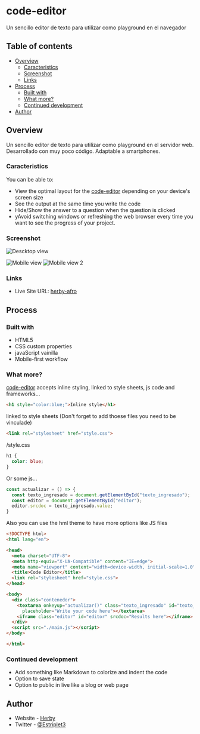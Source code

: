 # code-editor
Un sencillo editor de texto para utilizar como playground  en el navegador

## Table of contents

- [Overview](#overview)
  - [Caracteristics](#caracteristics)
  - [Screenshot](#screenshot)
  - [Links](#links)
- [Process](#process)
  - [Built with](#built-with)
  - [What more?](#what-more)
  - [Continued development](#continued-development)
- [Author](#author)


## Overview


Un sencillo editor de texto para utilizar como playground  en el servidor web. Desarrollado con muy poco código. Adaptable a smartphones.

### Caracteristics

You can be able to:

- View the optimal layout for the [code-editor](https://github.com/herby-afro/code-editor) depending on your device's screen size
- See the output at the same time you write the code
- Hide/Show the answer to a question when the question is clicked
- yAvoid switching windows or refreshing the web browser every time you want to see the progress of your project.

### Screenshot

![Descktop view](./screenshot.png)

![Mobile view](./mobile1.PNG)
![Mobile view 2](./mobile2.PNG)



### Links

- Live Site URL: [herby-afro](https://herbyafro.great-site.net/work/codeEditor/)

## Process

### Built with

- HTML5
- CSS custom properties
- javaScript vainilla
- Mobile-first workflow

### What more?

[code-editor](https://github.com/herby-afro/code-editor) accepts inline styling, linked to style sheets, js code and frameworks...

```html
<h1 style="color:blue;">Inline style</h1>
```

linked to style sheets (Don't forget to add thoese files you need to be vinculade)
```html
<link rel="stylesheet" href="style.css">
```
/style.css
```css
h1 {
  color: blue;
}
```

Or some js...

```js
const actualizar = () => {
  const texto_ingresado = document.getElementById("texto_ingresado");
  const editor = document.getElementById("editor");
  editor.srcdoc = texto_ingresado.value;
}
```

Also you can use the hml theme to have more options like JS files
```html
<!DOCTYPE html>
<html lang="en">

<head>
  <meta charset="UTF-8">
  <meta http-equiv="X-UA-Compatible" content="IE=edge">
  <meta name="viewport" content="width=device-width, initial-scale=1.0">
  <title>Code Editor</title>
  <link rel="stylesheet" href="style.css">
</head>

<body>
  <div class="contenedor">
    <textarea onkeyup="actualizar()" class="texto_ingresado" id="texto_ingresado"
      placeholder="Write your code here"></textarea>
    <iframe class="editor" id="editor" srcdoc="Results here"></iframe>
  </div>
  <script src="./main.js"></script>
</body>

</html>
```


### Continued development

- Add something like Markdown to colorize and indent the code
- Option to save state
- Option to public in live like a blog or web page


## Author

- Website - [Herby](https://herbyafro.great-site.epizy)
- Twitter - [@Estriplet3](https://www.twitter.com/Estriplet3)

